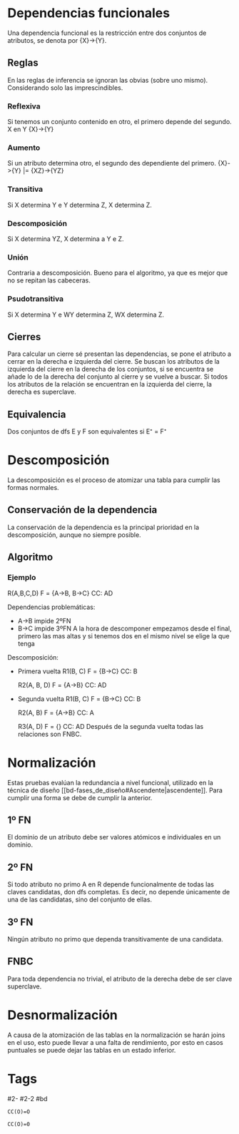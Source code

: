 # Dependencias funcionales
Una dependencia funcional es la restricción entre dos conjuntos de atributos, se denota por {X}->{Y}.
## Reglas
En las reglas de inferencia se ignoran las obvias (sobre uno mismo).
Considerando solo las imprescindibles.
### Reflexiva
Si tenemos un conjunto contenido en otro, el primero depende del segundo.
X en Y  {X}->{Y}
### Aumento
Si un atributo determina otro, el segundo des dependiente del primero.
{X}->{Y} |= {XZ}->{YZ}
### Transitiva
Si X determina Y e Y determina Z, X determina Z.
### Descomposición
Si X determina YZ, X determina a Y e Z.
### Unión
Contraria a descomposición. Bueno para el algoritmo, ya que es mejor que no se repitan las cabeceras.
### Psudotransitiva
Si X determina Y e WY determina Z, WX determina Z.
## Cierres
Para calcular un cierre sé presentan las dependencias, se pone el atributo a cerrar en la derecha e izquierda del cierre. Se buscan los atributos de la izquierda del cierre en la derecha de los conjuntos, si se encuentra se añade lo de la derecha del conjunto al cierre y se vuelve a buscar. Si todos los atributos de la relación se encuentran en la izquierda del cierre, la derecha es superclave.
## Equivalencia
Dos conjuntos de dfs E y F son equivalentes si E⁺ = F⁺
# Descomposición
La descomposición es el proceso de atomizar una tabla para cumplir las formas normales.
## Conservación de la dependencia
La conservación de la dependencia es la principal prioridad en la descomposición, aunque no siempre posible.
## Algoritmo
### Ejemplo
R(A,B,C,D)
F = {A->B, B->C}
CC: AD

Dependencias problemáticas:
- A->B impide 2ºFN
- B->C impide 3ºFN
A la hora de descomponer empezamos desde el final, primero las mas altas y si tenemos dos en el mismo nivel se elige la que tenga 

Descomposición:
- Primera vuelta
	R1(B, C)
	F = {B->C}
	CC: B
	
	R2(A, B, D)
	F = {A->B}
	CC: AD
- Segunda vuelta
	R1(B, C)
	F = {B->C}
	CC: B
	
	R2(A, B)
	F = {A->B}
	CC: A
	
	R3(A, D)
	F = {}
	CC: AD
Después de la segunda vuelta todas las relaciones son FNBC.
# Normalización
Estas pruebas evalúan la redundancia a nivel funcional, utilizado en la técnica de diseño [[bd-fases_de_diseño#Ascendente|ascendente]].
Para cumplir una forma se debe de cumplir la anterior.
## 1º FN
El dominio de un atributo debe ser valores atómicos e individuales en un dominio.
## 2º FN
Si todo atributo no primo A en R depende funcionalmente de todas las claves candidatas, don dfs completas.
Es decir, no depende únicamente de una de las candidatas, sino del conjunto de ellas.
## 3º FN
Ningún atributo no primo que dependa transitivamente de una candidata.
## FNBC
Para toda dependencia no trivial, el atributo de la derecha debe de ser clave superclave.
# Desnormalización
A causa de la atomización de las tablas en la normalización se harán joins en el uso, esto puede llevar a una falta de rendimiento, por esto en casos puntuales se puede dejar las tablas en un estado inferior.
# Tags
#2- 
#2-2 
#bd


```smiles
CC(O)=O
```

```
CC(O)=0
```
